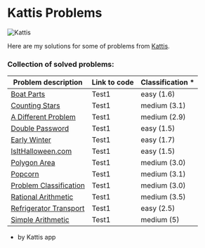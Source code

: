 # Kattis Problems

![Kattis](https://open.kattis.com/images/site/header/logo-empty.png?0bb770=)

Here are my solutions for some of problems from  [Kattis](https://open.kattis.com/).

### Collection of solved problems:

| Problem description     | Link to code      | Classification *    |
| ------------- | ---------------- | -------- |
| [Boat Parts](https://open.kattis.com/problems/boatparts)          | Test1         | easy (1.6)  |
| [Counting Stars](https://open.kattis.com/problems/countingstars)          | Test1         | medium (3.1)  |
| [A Different Problem](https://open.kattis.com/problems/different)          | Test1         | medium (2.9)  |
| [Double Password](https://open.kattis.com/problems/doublepassword)          | Test1         | easy (1.5)  |
| [Early Winter](https://open.kattis.com/problems/earlywinter)          | Test1         | easy (1.7)  |
| [IsItHalloween.com](https://open.kattis.com/problems/isithalloween)          | Test1         | easy (1.5)  |
| [Polygon Area](https://open.kattis.com/problems/polygonarea)          | Test1         | medium (3.0)  |
| [Popcorn](https://open.kattis.com/problems/popkorn)          | Test1         | medium (3.1)  |
| [Problem Classification](https://open.kattis.com/problems/problemclassification)          | Test1         | medium (3.0)  |
| [Rational Arithmetic](https://open.kattis.com/problems/rationalarithmetic)          | Test1         | medium (3.5)  |
| [Refrigerator Transport](https://open.kattis.com/problems/refrigerator)          | Test1         | easy (2.5)  |
| [Simple Arithmetic](https://open.kattis.com/problems/simplearithmetic)          | Test1         | medium (5)  |

* by Kattis app
